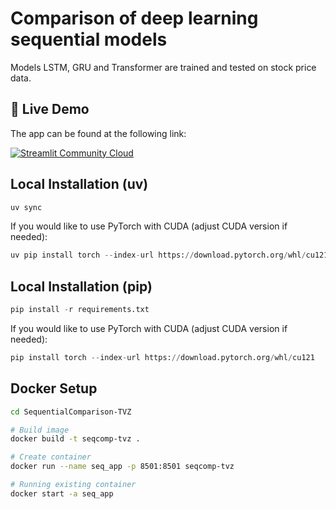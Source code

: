 # Comparison of deep learning sequential models

Models LSTM, GRU and Transformer are trained and tested on stock price data.

## 🚀 Live Demo

The app can be found at the following link: 

[![Streamlit Community Cloud](https://static.streamlit.io/badges/streamlit_badge_black_white.svg)](https://sequentialcomparison-tvz-luy7mu7dtew6g2i6crparp.streamlit.app/)

## Local Installation (uv)

```python 
uv sync
```

If you would like to use PyTorch with CUDA (adjust CUDA version if needed):

```python 
uv pip install torch --index-url https://download.pytorch.org/whl/cu121
```

## Local Installation (pip)

```python 
pip install -r requirements.txt
```

If you would like to use PyTorch with CUDA (adjust CUDA version if needed):

```python 
pip install torch --index-url https://download.pytorch.org/whl/cu121
```

## Docker Setup

```bash
cd SequentialComparison-TVZ

# Build image
docker build -t seqcomp-tvz .

# Create container
docker run --name seq_app -p 8501:8501 seqcomp-tvz

# Running existing container
docker start -a seq_app
```